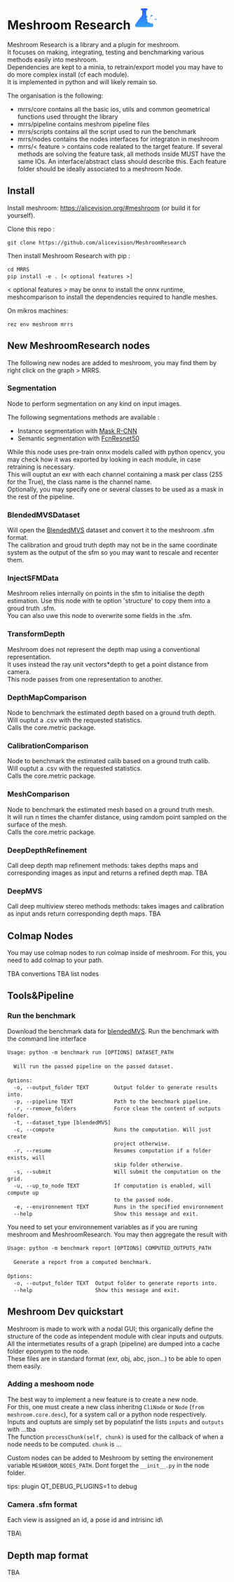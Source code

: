 # Meshroom Research ![](./assets/logo-inline.png)

Meshroom Research is a library and a plugin for meshroom.\
It focuses on making, integrating, testing and benchmarking various methods easily into meshroom.\
Dependencies are kept to a minia, to retrain/export model you may have to do more complex install (cf each module).\
It is implemented in python and will likely remain so.

The organisation is the following:
- mrrs/core contains all the basic ios, utils and common geometrical functions used throught the library
- mrrs/pipeline contains meshrom pipeline files
- mrrs/scripts contains all the script used to run the benchmark
- mrrs/nodes contains the nodes interfaces for integraton in meshroom
- mrrs/< feature > contains code realated to the target feature. If several methods are solving the feature task, all methods inside MUST have the same IOs. An interface/abstract class should describe this. Each feature folder should be ideally associated to a meshroom Node.

## Install

Install meshroom: https://alicevision.org/#meshroom (or build it for yourself).

Clone this repo :
```
git clone https://github.com/alicevision/MeshroomResearch
```
Then install Meshroom Research with pip :
```
cd MRRS
pip install -e . [< optional features >]
```
< optional features > may be onnx to install the onnx runtime, meshcomparison to install the dependencies required to handle meshes.

On mikros machines:
```
rez env meshroom mrrs
```

## New MeshroomResearch nodes

The following new nodes are added to meshroom, you may find them by right click on the graph > MRRS.

### Segmentation
Node to perform segmentation on any kind on input images.

The following segmentations methods are available :
- Instance segmentation with [Mask R-CNN](https://arxiv.org/abs/1703.06870)
- Semantic segmentation with [FcnResnet50](http://pytorch.org/vision/master/models/generated/torchvision.models.segmentation.fcn_resnet50.html)

While this node uses pre-train onnx models called with python opencv, you may check how it was exported by looking in each module, in case retraining is necessary.\
This will ouptut an exr with each channel containing a mask per class (255 for the True), the class name is the channel name.\
Optionally, you may specify one or several classes to be used as a mask in the rest of the pipeline.

### BlendedMVSDataset
Will open the [BlendedMVS](https://github.com/YoYo000/BlendedMVS) dataset and convert it to the meshroom .sfm format.\
The calibration and groud truth depth may not be in the same coordinate system as the output of the sfm so you may want to rescale and recenter them.

### InjectSFMData
Meshroom relies internally on points in the sfm to initialise the depth estimation. Use this node with te option 'structure' to copy them into a groud truth .sfm.\
You can also uwe this node to overwrite some fields in the .sfm.

### TransformDepth
Meshroom does not represent the depth map using a conventional representation.\
It uses instead the ray unit vectors*depth to get a point distance from camera.\
This node passes from one representation to another.

### DepthMapComparison
Node to benchmark the estimated depth based on a ground truth depth.\
Will ouptut a .csv with the requested statistics.\
Calls the core.metric package.

### CalibrationComparison
Node to benchmark the estimated calib based on a ground truth calib.\
Will ouptut a .csv with the requested statistics.\
Calls the core.metric package.

### MeshComparison
Node to benchmark the estimated mesh based on a ground truth mesh.\
It will run n times the chamfer distance, using ramdom point sampled on the surface of the mesh.\
Calls the core.metric package.

### DeepDepthRefinement
Call deep depth map refinement methods: takes depths maps and corresponding images as input and returns a refined depth map.
TBA

### DeepMVS
Call deep multiview stereo methods methods: takes images and calibration as input ands return corresponding depth maps.
TBA

## Colmap Nodes

You may use colmap nodes to run colmap inside of meshroom.
For this, you need to add colmap to your path.

TBA convertions
TBA list nodes


## Tools&Pipeline

### Run the benchmark
Download the benchmark data for [blendedMVS](https://github.com/YoYo000/BlendedMVS).
Run the benchmark with the command line interface

```
Usage: python -m benchmark run [OPTIONS] DATASET_PATH

  Will run the passed pipeline on the passed dataset.

Options:
  -o, --output_folder TEXT        Output folder to generate results into.
  -p, --pipeline TEXT             Path to the benchmark pipeline.
  -r, --remove_folders            Force clean the content of outputs folder.
  -t, --dataset_type [blendedMVS]
  -c, --compute                   Runs the computation. Will just create
                                  project otherwise.
  -r, --resume                    Resumes computation if a folder exists, will
                                  skip folder otherwise.
  -s, --submit                    Will submit the computation on the grid.
  -u, --up_to_node TEXT           If computation is enabled, will compute up
                                  to the passed node.
  -e, --environnement TEXT        Runs in the specified environnement
  --help                          Show this message and exit.
```
You need to set your environnement variables as if you are runing meshroom and MeshroomResearch.
You may then aggregate the result with
```
Usage: python -m benchmark report [OPTIONS] COMPUTED_OUTPUTS_PATH

  Generate a report from a computed benchmark.

Options:
  -o, --output_folder TEXT  Output folder to generate reports into.
  --help                    Show this message and exit.
```

## Meshroom Dev quickstart

Meshroom is made to work with a nodal GUI; this organically define the structure of the code as intependent module with clear inputs and outputs. All the intermetiates results of a graph (pipeline) are dumped into a cache folder eponypm to the node.\
These files are in standard format (exr, obj, abc, json...) to be able to open them easily.

### Adding a meshoom node

The best way to implement a new feature is to create a new node.\
For this, one must create a new class inheritng `CliNode` or `Node` (`from meshroom.core.desc`), for a system call or a python node respectively.\
Inputs and ouptuts are simply set by populatinf the lists `inputs` and `outputs` with ...tba \
The function `processChunk(self, chunk)` is used for the callback of when a node needs to be computed.
`chunk` is ...

Custom nodes can be added to Meshroom by setting the environement variable `MESHROOM_NODES_PATH`.
Dont forget the `__init__.py` in the node folder.


tips:
plugin QT_DEBUG_PLUGINS=1 to debug


### Camera .sfm format

Each view is assigned an id, a pose id and intrisinc id\

TBA\

## Depth map format

TBA
